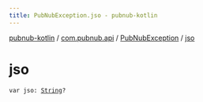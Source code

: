 ```yaml
---
title: PubNubException.jso - pubnub-kotlin
---
```


[pubnub-kotlin](../../index.html) / [com.pubnub.api](../index.html) / [PubNubException](index.html) / [jso](./jso.html)

# jso

`var jso: `[`String`](https://kotlinlang.org/api/latest/jvm/stdlib/kotlin/-string/index.html)`?`